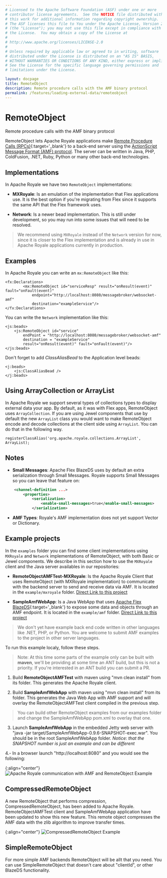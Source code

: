 ```yaml
---
# Licensed to the Apache Software Foundation (ASF) under one or more
# contributor license agreements.  See the NOTICE file distributed with
# this work for additional information regarding copyright ownership.
# The ASF licenses this file to You under the Apache License, Version 2.0
# (the "License"); you may not use this file except in compliance with
# the License.  You may obtain a copy of the License at
# 
# http://www.apache.org/licenses/LICENSE-2.0
# 
# Unless required by applicable law or agreed to in writing, software
# distributed under the License is distributed on an "AS IS" BASIS,
# WITHOUT WARRANTIES OR CONDITIONS OF ANY KIND, either express or implied.
# See the License for the specific language governing permissions and
# limitations under the License.

layout: docpage
title: RemoteObject
description: Remote procedure calls with the AMF binary protocol
permalink: /features/loading-external-data/remoteobject
---
```


# RemoteObject

Remote procedure calls with the AMF binary protocol

RemoteObject lets Apache Royale applications make [Remote Procedure Calls (RPCs)](https://en.wikipedia.org/wiki/Remote_procedure_call){:target='_blank'} to a back-end server using the [ActionScript Message Format (AMF) protocol](features/loading-external-data/amf). The server can be written in Java, PHP, ColdFusion, .NET, Ruby, Python or many other back-end technologies.

## Implementations

In Apache Royale we have two `RemoteObject` implementations:

* **MXRoyale**: Is an emulation of the implementation that Flex applications use. It is the best option if you're migrating from Flex since it supports the same API that the Flex framework uses.

* **Network**: Is a newer bead implementation. This is still under development, so you may run into some issues that will need to be resolved.

> We recommend using `MXRoyale` instead of the `Network` version for now, since it is closer to the Flex implementation and is already in use in Apache Royale applications currently in production.

## Examples

In Apache Royale you can write an `mx:RemoteObject` like this:

```mxml
<fx:Declarations>
        <mx:RemoteObject id="serviceResp" result="onResult(event)" fault="onFault(event)"
            endpoint="http://localhost:8080/messagebroker/websocket-amf"
            destination="exampleService"/>
</fx:Declarations>
```

You can write the `Network` implementation like this:

```mxml
<js:beads>
    <js:RemoteObject id="service"
        endPoint = "http://localhost:8080/messagebroker/websocket-amf"
        destination = "exampleService"
        result="onResult(event)" fault="onFault(event)"/>
</js:beads>
```

Don't forget to add _ClassAliasBead_ to the Application level beads:

```mxml
<j:beads>
    <js:ClassAliasBead />
</j:beads>
```

## Using ArrayCollection or ArrayList

In Apache Royale we support several types of collections types to display external data your app. By default, as it was with Flex apps, RemoteObject uses `ArrayCollection`. If you are using Jewel components that use by default the new `ArrayList` class you would want to make RemoteObject encode and decode collections at the client side using `ArrayList`. You can do that in the following way.

```as3
registerClassAlias('org.apache.royale.collections.ArrayList', ArrayList);
```

## Notes

- **Small Messages**: Apache Flex BlazeDS uses by default an extra serialization through Small Messages. Royale supports Small Messages so you can leave that feature on:

```xml
    <channel-definition ...>
        <properties>
            <serialization>
                <enable-small-messages>true</enable-small-messages>
            </serialization>
```

- **AMF Types**: Royale's AMF implementation does not yet support Vector or Dictionary.

## Example projects

In the `examples` folder you can find some client implementations using `MXRoyale` and `Network` implementations of RemoteObject, with both Basic or Jewel components. We describe in this section how to use the `MXRoyale` client and the Java server availables in our repositories:

* **RemoteObjectAMFTest-MXRoyale**: Is the Apache Royale Client that uses RemoteObject (with MXRoyale implementation) to communicate with the backend server to send and receive data via AMF. It is located in the `example/mxroyale` folder. [Direct Link to this project](https://github.com/apache/royale-asjs/tree/develop/examples/mxroyale/RemoteObjectAMFTest)

* **SampleAmfWebApp**: Is a Java WebApp that uses [Apache Flex BlazeDS](https://github.com/apache/flex-blazeds){:target='_blank'} to expose some data and objects through an AMF endpoint. It is located in the `example/amf` folder. [Direct Link to this project](https://github.com/apache/royale-asjs/tree/develop/examples/amf/SampleAmfWebApp)

> We don't yet have example back end code written in other languages like .NET, PHP, or Python. You are welcome to submit AMF examples to the project in other server languages.

To run this example localy, follow these steps. 
> Note: At this time some parts of the example only can be built with **maven**, we'll be providing at some time an ANT build, but this is not a priority. If you're interested in an ANT build you can submit a PR.

1. Build **RemoteObjectAMFTest** with maven using "mvn clean install" from its folder. This generates the Apache Royale client.

2. Build **SampleAmfWebApp** with maven using "mvn clean install" from its folder. This generates the Java Web App with AMF support and will overlay the RemoteObjectAMFTest client compiled in the previous step.

>You can build other RemoteObject examples from our examples folder and change the SampleAmfWebApp pom.xml to overlay that one.

3. Launch **SampleAmfWebApp** in the embedded Jetty web server with "java -jar target/SampleAmfWebApp-0.9.6-SNAPSHOT-exec.war". You should be in the root SampleAmfWebApp folder. _Notice: that the SNAPSHOT number is just an example and can be different_

4.- In a browser launch "http://localhost:8080" and you would see the following:

{:align="center"}
![Apache Royale communication with AMF and RemoteObject Example](assets/images/RemoteObjectExample_1.jpeg)

## CompressedRemoteObject

A new RemoteObject that performs compression, CompressedRemoteObject, has been added to Apache Royale. RemoteObjectAMFTest client and SampleAmfWebApp application have been updated to show this new feature. This remote object compresses the AMF data with the zlib algorithm to improve transfer times.

{:align="center"}
![CompressedRemoteObject Example](assets/images/RemoteObjectExample_2.png)

## SimpleRemoteObject

For more simple AMF backends RemoteObject will be allt that you need. You can use SimpleRemoteObject that doesn't care about "clientId", or other BlazeDS functionality.
